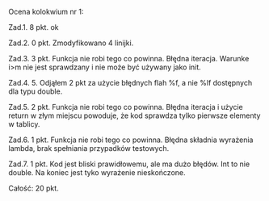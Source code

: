 Ocena kolokwium nr 1:

Zad.1. 8 pkt. ok

Zad.2. 0 pkt. Zmodyfikowano 4 linijki.

Zad.3. 3 pkt. Funkcja nie robi tego co powinna. Błędna iteracja. Warunke i>m nie jest sprawdzany i nie może być używany jako init.

Zad.4. 5. Odjąłem 2 pkt za użycie błędnych flah %f, a nie %lf dostępnych dla typu double.

Zad.5. 2 pkt. Funkcja nie robi tego co powinna. Błędna iteracja i użycie return w złym miejscu powoduje, że kod sprawdza tylko pierwsze elementy w tablicy.

Zad.6. 1 pkt. Funkcja nie robi tego co powinna. Błędna składnia wyrażenia lambda, brak spełniania przypadków testowych.

Zad.7. 1 pkt. Kod jest bliski prawidłowemu, ale ma dużo błędów. Int to nie double. Na koniec jest tyko wyrażenie nieskończone.

Całość: 20 pkt.
